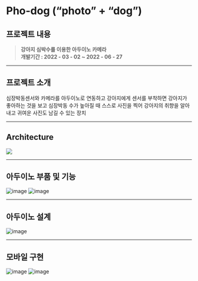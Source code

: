 # Pho-dog (“photo” + “dog”)

## 프로젝트 내용
>**강아지 심박수를 이용한 아두이노 카메라**   
>**개발기간 : 2022 - 03 - 02 ~ 2022 - 06 - 27**

<hr></hr>

## 프로젝트 소개
심장박동센서와 카메라를 아두이노로 연동하고 강아지에게 센서를 부착하면 강아지가 좋아하는 것을 보고 
심장박동 수가 높아질 때  스스로 사진을 찍어 강아지의 취향을 알아내고 귀여운 사진도 남길 수 있는 장치

<hr></hr>

## Architecture
<div class="badge-container">
<img src="https://img.shields.io/badge/arduino-00878F?style=flat-square&logo=arduino&logoColor=white"/>

<hr></hr>

## 아두이노 부품 및 기능
![image](https://github.com/Dasolss/Pho-dog/assets/106011096/d29a77a7-7547-4865-9034-c2152fc00be0)
![image](https://github.com/Dasolss/Pho-dog/assets/106011096/26097051-046b-477f-8ac9-bb84da2c8cb3)

<hr></hr>

## 아두이노 설계
![image](https://github.com/Dasolss/Pho-dog/assets/106011096/8c739099-e21d-421c-81e0-5618928f5e93)

<hr></hr>

## 모바일 구현
![image](https://github.com/Dasolss/Pho-dog/assets/106011096/45d8d7d2-cce0-447e-9a28-3b368db8fbd9)
![image](https://github.com/Dasolss/Pho-dog/assets/106011096/b4bb407c-a0ee-41f1-a41c-a7091bb74752)

